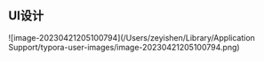 ## UI设计



![image-20230421205100794](/Users/zeyishen/Library/Application Support/typora-user-images/image-20230421205100794.png)